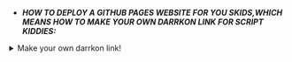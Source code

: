 - ***HOW TO DEPLOY A GITHUB PAGES WEBSITE FOR YOU SKIDS,WHICH MEANS HOW TO MAKE YOUR OWN DARRKON LINK FOR SCRIPT KIDDIES:***
<details>
<summary>Make your own darrkon link!</summary>
- First,make a Github account.If you don't know how to do that,then I reccomend that you grow up as a person and touch grass and study.
- Go to [The Repo Link](https://github.com/Exploit-Master122/DarrkonOS) and press the button near the little green one,named *Fork*
- Alright,did it fork the repo? Good.
- Click the *settings* button.
- Navigate to the *pages* section.
- The *Deploy from a branch* option should be selected...
- The branch should be set to *Main* and *Root folder*
- Wait for about 5 minutes and twiddle your fingers. (Whistles,plays Poker,Watches TV,Snores)
- Reload the pages site.
- It should give you a notification that says "Your site is live at -----The URL------"
- Click the URL!
- You deployed a github pages site!!
